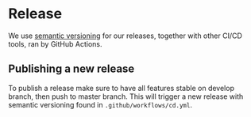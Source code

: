 # Release

We use [semantic versioning](https://semver.org/) for our releases, together with other CI/CD tools, ran by GitHub Actions.

## Publishing a new release

To publish a release make sure to have all features stable on develop branch, then push to master branch. This will trigger a new release with semantic versioning found in `.github/workflows/cd.yml`.
